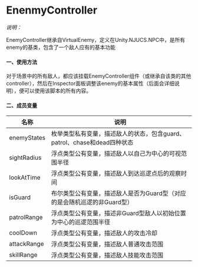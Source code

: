 # EnenmyController

*说明：*

EnemyController继承自VirtualEnemy，定义在Unity.NJUCS.NPC中，是所有enemy的基类，包含了一个敌人应有的基本功能

#### 一、使用方法

对于场景中的所有敌人，都应该挂载EnemyController组件（或继承自该类的其他controller），然后在Inspector面板调整该enemy的基本属性（后面会详细说明），便可以使用该脚本的所有内容。

#### 二、成员变量

| 名称        | 说明                                                         |
| ----------- | ------------------------------------------------------------ |
| enemyStates | 枚举类型私有变量，描述敌人的状态，包含guard、patrol、chase和dead四种状态 |
| sightRadius | 浮点类型公有变量，描述敌人以自己为中心的可视范围半径         |
| lookAtTime  | 浮点类型公有变量，描述敌人到达巡逻点后的观察时间             |
| isGuard     | 布尔类型公有变量，描述敌人是否为Guard型（对应的是会随机巡逻的非Guard型） |
| patrolRange | 浮点类型公有变量，描述非Guard型敌人以初始位置为中心的巡逻范围半径 |
| coolDown    | 浮点类型公有变量，描述敌人的攻击冷却                         |
| attackRange | 浮点类型公有变量，描述敌人普通攻击范围                       |
| skillRange  | 浮点类型公有变量，描述敌人技能攻击范围                       |

